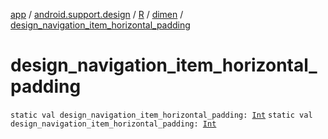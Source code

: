 [app](../../../index.md) / [android.support.design](../../index.md) / [R](../index.md) / [dimen](index.md) / [design_navigation_item_horizontal_padding](./design_navigation_item_horizontal_padding.md)

# design_navigation_item_horizontal_padding

`static val design_navigation_item_horizontal_padding: `[`Int`](https://kotlinlang.org/api/latest/jvm/stdlib/kotlin/-int/index.html)
`static val design_navigation_item_horizontal_padding: `[`Int`](https://kotlinlang.org/api/latest/jvm/stdlib/kotlin/-int/index.html)